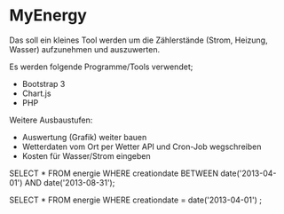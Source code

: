 MyEnergy
===
Das soll ein kleines Tool werden um die Zählerstände (Strom, Heizung, Wasser) aufzunehmen und auszuwerten.

Es werden folgende Programme/Tools verwendet;

* Bootstrap 3
* Chart.js
* PHP

Weitere Ausbaustufen:

- Auswertung (Grafik) weiter bauen
- Wetterdaten vom Ort per Wetter API und Cron-Job wegschreiben
- Kosten für Wasser/Strom eingeben



SELECT * FROM energie
WHERE creationdate
BETWEEN date('2013-04-01') AND date('2013-08-31');


SELECT * FROM energie WHERE creationdate  = date('2013-04-01') ;